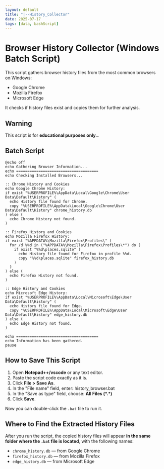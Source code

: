 ```yaml
---
layout: default
title: "|--History_Collector"
date: 2025-07-17
tags: [data, bashScript]
---
```


# Browser History Collector (Windows Batch Script)

This script gathers browser history files from the most common browsers on Windows:

- Google Chrome  
- Mozilla Firefox  
- Microsoft Edge

It checks if history files exist and copies them for further analysis.


## Warning

This script is for **educational purposes only**...


## Batch Script

```batch
@echo off
echo Gathering Browser Information...
echo =====================================
echo Checking Installed Browsers...

:: Chrome History and Cookies
echo Google Chrome History:
if exist "%USERPROFILE%\AppData\Local\Google\Chrome\User Data\Default\History" (
  echo History file found for Chrome.
  copy "%USERPROFILE%\AppData\Local\Google\Chrome\User Data\Default\History" chrome_history.db
) else (
  echo Chrome History not found.
)

:: Firefox History and Cookies
echo Mozilla Firefox History:
if exist "%APPDATA%\Mozilla\Firefox\Profiles\" (
  for /d %%d in ("%APPDATA%\Mozilla\Firefox\Profiles\*") do (
    if exist "%%d\places.sqlite" (
      echo History file found for Firefox in profile %%d.
      copy "%%d\places.sqlite" firefox_history.db
    )
  )
) else (
  echo Firefox History not found.
)

:: Edge History and Cookies
echo Microsoft Edge History:
if exist "%USERPROFILE%\AppData\Local\Microsoft\Edge\User Data\Default\History" (
  echo History file found for Edge.
  copy "%USERPROFILE%\AppData\Local\Microsoft\Edge\User Data\Default\History" edge_history.db
) else (
  echo Edge History not found.
)

echo =====================================
echo Information has been gathered.
pause

```

## How to Save This Script

1. Open **Notepad++/vscode** or any text editor.
2. Paste the script code exactly as it is.
3. Click **File > Save As**.
4. In the "File name" field, enter: history_browser.bat
5. In the "Save as type" field, choose:  **All Files (\*.\*)**
6. Click **Save**.

Now you can double-click the `.bat` file to run it.

## Where to Find the Extracted History Files

After you run the script, the copied history files will appear **in the same folder where the `.bat` file is located**, with the following names:

- `chrome_history.db` — from Google Chrome
- `firefox_history.db` — from Mozilla Firefox
- `edge_history.db` — from Microsoft Edge

